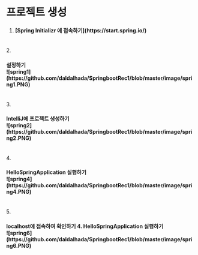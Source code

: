 # 프로젝트 생성

1. <h4> [Spring Initializr 에 접속하기](https://start.spring.io/) </h4>
<br>
2. <h4> 설정하기 <br> ![spring1](https://github.com/daldalhada/SpringbootRec1/blob/master/image/spring1.PNG) </h4>
<br>    
3. <h4> IntelliJ에 프로젝트 생성하기 <br> ![spring2](https://github.com/daldalhada/SpringbootRec1/blob/master/image/spring2.PNG) </h4>
<br>
4. <h4> HelloSpringApplication 실행하기 <br> ![spring4](https://github.com/daldalhada/SpringbootRec1/blob/master/image/spring4.PNG) </h4>
<br>
5. <h4> localhost에 접속하여 확인하기 4. HelloSpringApplication 실행하기 <br> ![spring6](https://github.com/daldalhada/SpringbootRec1/blob/master/image/spring6.PNG) </h4>
